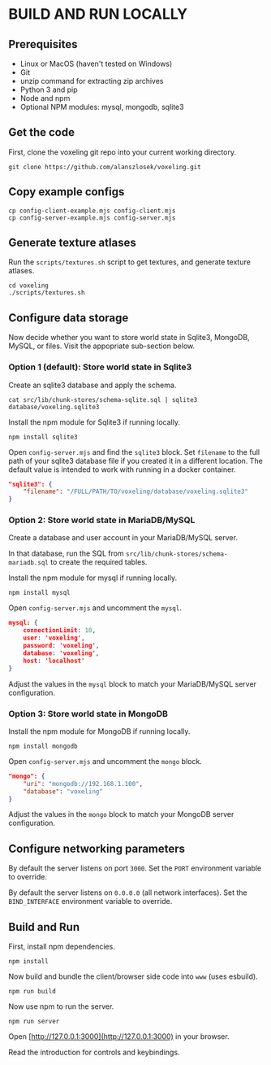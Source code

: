 BUILD AND RUN LOCALLY
====

## Prerequisites

* Linux or MacOS (haven't tested on Windows)
* Git
* unzip command for extracting zip archives
* Python 3 and pip
* Node and npm
* Optional NPM modules: mysql, mongodb, sqlite3

## Get the code

First, clone the voxeling git repo into your current working directory.

```shell
git clone https://github.com/alanszlosek/voxeling.git
```

## Copy example configs

```shell
cp config-client-example.mjs config-client.mjs
cp config-server-example.mjs config-server.mjs
```

## Generate texture atlases

Run the `scripts/textures.sh` script to get textures, and generate texture atlases.

```shell
cd voxeling
./scripts/textures.sh
```

## Configure data storage

Now decide whether you want to store world state in Sqlite3, MongoDB, MySQL, or files. Visit the appopriate sub-section below.

### Option 1 (default): Store world state in Sqlite3

Create an sqlite3 database and apply the schema.

```shell
cat src/lib/chunk-stores/schema-sqlite.sql | sqlite3 database/voxeling.sqlite3
```

Install the npm module for Sqlite3 if running locally.

```shell
npm install sqlite3
```

Open `config-server.mjs` and find the `sqlite3` block. Set `filename` to the full path of your sqlite3 database file if you created it in a different location. The default value is intended to work with running in a docker container.

```json
"sqlite3": {
    "filename": "/FULL/PATH/TO/voxeling/database/voxeling.sqlite3"
}
```

### Option 2: Store world state in MariaDB/MySQL

Create a database and user account in your MariaDB/MySQL server.

In that database, run the SQL from `src/lib/chunk-stores/schema-mariadb.sql` to create the required tables.

Install the npm module for mysql if running locally.

```shell
npm install mysql
```

Open `config-server.mjs` and uncomment the `mysql`. 

```json
mysql: {
    connectionLimit: 10,
    user: 'voxeling',
    password: 'voxeling',
    database: 'voxeling',
    host: 'localhost'
}
```

Adjust the values in the `mysql` block to match your MariaDB/MySQL server configuration.

### Option 3: Store world state in MongoDB

Install the npm module for MongoDB if running locally.

```shell
npm install mongodb
```

Open `config-server.mjs` and uncomment the `mongo` block. 

```json
"mongo": {
    "uri": "mongodb://192.168.1.100",
    "database": "voxeling"
}
```

Adjust the values in the `mongo` block to match your MongoDB server configuration.


## Configure networking parameters

By default the server listens on port `3000`. Set the `PORT` environment variable to override.

By default the server listens on `0.0.0.0` (all network interfaces). Set the `BIND_INTERFACE` environment variable to override.


## Build and Run

First, install npm dependencies.

```shell
npm install
```

Now build and bundle the client/browser side code into `www` (uses esbuild).

```shell
npm run build
```

Now use npm to run the server.

```shell
npm run server
```

Open [http://127.0.0.1:3000](http://127.0.0.1:3000) in your browser.

Read the introduction for controls and keybindings.
